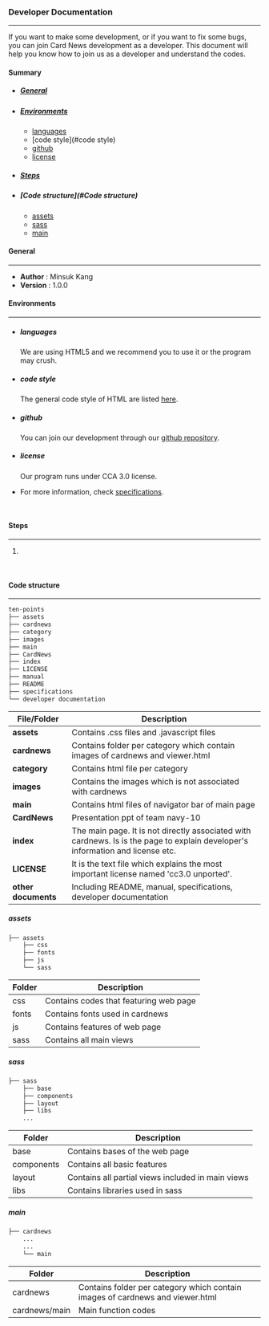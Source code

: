 ### Developer Documentation

---------------------------------------------------------------------

If you want to make some development, or if you want to fix some bugs, you can join Card News development as a developer. This document will help you know how to join us as a developer and understand the codes.

#### Summary

* ##### [General](#general)

* ##### [Environments](#environments)

   * [languages](#languages)
   * [code style](#code style)
   * [github](#github)
   * [license](#license)

* ##### [Steps](#steps)

* ##### [Code structure](#Code structure)

    * [assets](#assets)
   * [sass](#sass)
   * [main](#main)



#### General

------------------------------------------

- **Author**   : Minsuk Kang
- **Version**  : 1.0.0

#### Environments

--------------------------------------------

* ##### languages

  We are using HTML5 and we recommend you to use it or the program may crush.

* ##### code style

  The general code style of HTML are listed [here](#https://google.github.io/styleguide/htmlcssguide.html). 

* ##### github

  You can join our development through our [github repository](#https://sohn1029.github.io/ten-points/). 

* ##### license

  Our program runs under CCA 3.0 license.



* For more information, check [specifications](#https://github.com/navy10-of-ten-points/ten-points/blob/master/specifications.md).

  ​


#### Steps

-----------------------------------------------------

1. ​

   ​



#### Code structure

-----------------------

```html
ten-points
├── assets
├── cardnews
├── category
├── images
├── main
├── CardNews
├── index
├── LICENSE
├── manual
├── README
├── specifications
└── developer documentation
```

| File/Folder         | Description                              |
| ------------------- | ---------------------------------------- |
| **assets**          | Contains .css files and .javascript files |
| **cardnews**        | Contains folder per category which contain images of cardnews and viewer.html |
| **category**        | Contains html file per category          |
| **images**          | Contains the images which is not associated with cardnews |
| **main**            | Contains html files of navigator bar of main page |
| **CardNews**        | Presentation ppt of team navy-10         |
| **index**           | The main page. It is not directly associated with cardnews. Is is the page to explain developer's information and license etc. |
| **LICENSE**         | It is the text file which explains the most important license named 'cc3.0 unported'. |
| **other documents** | Including README, manual, specifications, developer documentation |



##### assets

```html
├── assets
    ├── css
    ├── fonts
    ├── js
    └── sass
```
| Folder | Description                            |
| ------ | -------------------------------------- |
| css    | Contains codes that featuring web page |
| fonts  | Contains fonts used in cardnews        |
| js     | Contains features of web page          |
| sass   | Contains all main views                |



##### sass

```html
├── sass
    ├── base
    ├── components
    ├── layout
    ├── libs
	...
```
| Folder     | Description                              |
| ---------- | ---------------------------------------- |
| base       | Contains bases of the web page           |
| components | Contains all basic features              |
| layout     | Contains all partial views included in main views |
| libs       | Contains libraries used in sass          |



##### main

```html
├── cardnews
	...
	...
	└── main
```

| Folder        | Description                              |
| ------------- | ---------------------------------------- |
| cardnews      | Contains folder per category which contain images of cardnews and viewer.html |
| cardnews/main | Main function codes                      |
